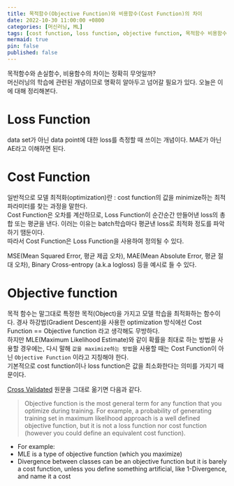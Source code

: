 ```yaml
---
title: 목적함수(Objective Function)와 비용함수(Cost Function)의 차이
date: 2022-10-30 11:00:00 +0800
categories: [머신러닝, ML]
tags: [cost function, loss function, objective function, 목적함수 비용함수 차이]
mermaid: true
pin: false
published: false
---
```


목적함수와 손실함수, 비용함수의 차이는 정확히 무엇일까?    
머신러닝의 학습에 관련된 개념이므로 명확히 알아두고 넘어갈 필요가 있다. 오늘은 이에 대해 정리해본다.  
   
  
# Loss Function
data set가 아닌 data point에 대한 loss를 측정할 때 쓰이는 개념이다. MAE가 아닌 AE라고 이해하면 된다.   
   

# Cost Function
일반적으로 모델 최적화(optimization)란 : cost function의 값을 minimize하는 최적 파라미터를 찾는 과정을 말한다.    
Cost Function은 오차를 계산하므로, Loss Function이 순간순간 만들어낸 loss의 총합 또는 평균을 낸다. 이러는 이유는 batch학습마다 평균낸 loss로 최적화 정도를 파악하기 땜둔이다.    
따라서 Cost Function은 Loss Function을 사용하여 정의될 수 있다.   
   
MSE(Mean Squared Error, 평균 제곱 오차), MAE(Mean Absolute Error, 평균 절대 오차), Binary Cross-entropy (a.k.a logloss) 등을 예시로 들 수 있다.   


# Objective function   
목적 함수는 말그대로 특정한 목적(Object)을 가지고 모델 학습을 최적화하는 함수이다. 경사 하강법(Gradient Descent)을 사용한 optimization 방식에선 Cost Function ==  Objective function 라고 생각해도 무방하다.    
하지만 MLE(Maximum Likelihood Estimate)와 같이 확률을 최대로 하는 방법을 사용할 경우에는, 다시 말해 `값을 maximize하는 방법`을 사용할 때는 Cost Function이 아닌 `Objective Function` 이라고 지칭해야 한다.    
기본적으로 cost function이나 loss function은 값을 최소화한다는 의미를 가지기 때문이다.    

[Cross Validated](https://stats.stackexchange.com/questions/179026/objective-function-cost-function-loss-function-are-they-the-same-thing) 원문을 그대로 옮기면 다음과 같다.     

> Objective function is the most general term for any function that you optimize during training. For example, a probability of generating training set in maximum likelihood approach is a well defined objective function, but it is not a loss function nor cost function (however you could define an equivalent cost function).   

* For example:
* MLE is a type of objective function (which you maximize)
* Divergence between classes can be an objective function but it is barely a cost function, unless you define something artificial, like 1-Divergence, and name it a cost